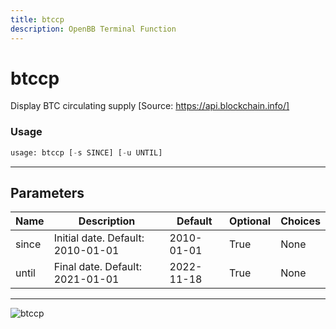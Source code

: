 ```yaml
---
title: btccp
description: OpenBB Terminal Function
---
```


# btccp

Display BTC circulating supply [Source: https://api.blockchain.info/]
### Usage 
```python
usage: btccp [-s SINCE] [-u UNTIL]
```
---
## Parameters
| Name | Description | Default | Optional | Choices |
| ---- | ----------- | ------- | -------- | ------- |
| since | Initial date. Default: 2010-01-01 | 2010-01-01 | True | None |
| until | Final date. Default: 2021-01-01 | 2022-11-18 | True | None |
---
![btccp](https://user-images.githubusercontent.com/46355364/154067527-0916ab9d-4690-4077-9037-a2665f9fc593.png)

